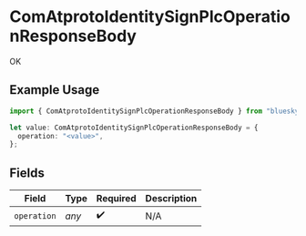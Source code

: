 # ComAtprotoIdentitySignPlcOperationResponseBody

OK

## Example Usage

```typescript
import { ComAtprotoIdentitySignPlcOperationResponseBody } from "bluesky/models/operations";

let value: ComAtprotoIdentitySignPlcOperationResponseBody = {
  operation: "<value>",
};
```

## Fields

| Field              | Type               | Required           | Description        |
| ------------------ | ------------------ | ------------------ | ------------------ |
| `operation`        | *any*              | :heavy_check_mark: | N/A                |